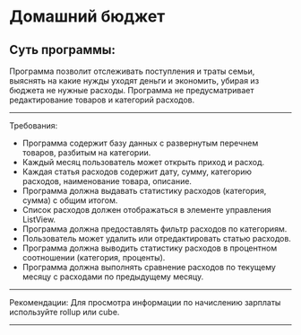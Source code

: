 Домашний бюджет
===================================

Суть программы:
----------------------------------------------------------------------------------------------------
Программа позволит отслеживать поступления и траты семьи, выяснять на какие нужды уходят деньги и экономить, 
убирая из бюджета не нужные расходы. Программа не предусматривает редактирование товаров и категорий расходов.

***

Требования: 
*	Программа содержит базу данных с развернутым перечнем товаров, разбитым на категории. 
*	Каждый месяц пользователь может открыть приход и расход. 
*	Каждая статья расходов содержит дату, сумму, категорию расходов, наименование товара, описание.
*	Программа должна выдавать статистику расходов (категория, сумма) с общим итогом.
*	Список расходов должен отображаться в элементе управления ListView.
*	Программа должна предоставлять фильтр расходов по категориям.
*	Пользователь может удалить или отредактировать статью расходов.
*	Программа должна выводить статистику расходов в процентном соотношении (категория, проценты).
*	Программа должна выполнять сравнение расходов по текущему месяцу с расходами по предыдущему месяцу.
---------------------------------------------------------------------------------------------------
Рекомендации:
Для просмотра информации по начислению зарплаты используйте rollup или cube.
***
